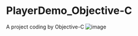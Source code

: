 # PlayerDemo_Objective-C
A project coding by Objective-C
![image](https://github.com/suzee/PlayerDemo_Objective-C/blob/master/dy.gif?raw=true)
